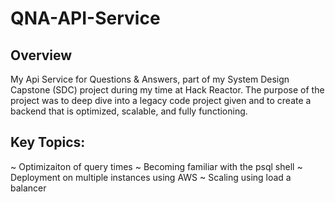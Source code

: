 # QNA-API-Service

## Overview

My Api Service for Questions & Answers, part of my System Design Capstone (SDC) project during my time at Hack Reactor. The purpose of the project was to deep dive into a legacy code project given and to create a backend that is optimized, scalable, and fully functioning.

## Key Topics: 
~ Optimizaiton of query times
~ Becoming familiar with the psql shell
~ Deployment on multiple instances using AWS 
~ Scaling using load a balancer

